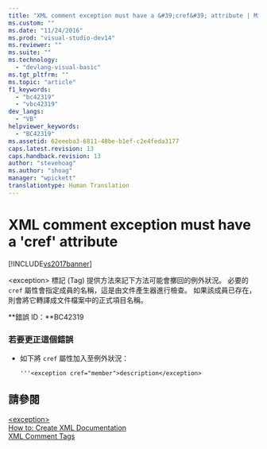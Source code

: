```yaml
---
title: "XML comment exception must have a &#39;cref&#39; attribute | Microsoft Docs"
ms.custom: ""
ms.date: "11/24/2016"
ms.prod: "visual-studio-dev14"
ms.reviewer: ""
ms.suite: ""
ms.technology: 
  - "devlang-visual-basic"
ms.tgt_pltfrm: ""
ms.topic: "article"
f1_keywords: 
  - "bc42319"
  - "vbc42319"
dev_langs: 
  - "VB"
helpviewer_keywords: 
  - "BC42319"
ms.assetid: 62eeeba3-6811-48be-b1ef-c2e4feda3177
caps.latest.revision: 13
caps.handback.revision: 13
author: "stevehoag"
ms.author: "shoag"
manager: "wpickett"
translationtype: Human Translation
---
```

# XML comment exception must have a &#39;cref&#39; attribute
[!INCLUDE[vs2017banner](../../../csharp/includes/vs2017banner.md)]

\<exception\> 標記 \(Tag\) 提供方法來記下方法可能會擲回的例外狀況。  必要的 `cref` 屬性會指定成員的名稱，這是由文件產生器進行檢查。  如果該成員已存在，則會將它轉譯成文件檔案中的正式項目名稱。  
  
 **錯誤 ID：**BC42319  
  
### 若要更正這個錯誤  
  
-   如下將 `cref` 屬性加入至例外狀況：  
  
    ```  
    '''<exception cref="member">description</exception>  
    ```  
  
## 請參閱  
 [\<exception\>](../../../visual-basic/language-reference/xmldoc/exception.md)   
 [How to: Create XML Documentation](../../../visual-basic/programming-guide/program-structure/how-to-create-xml-documentation.md)   
 [XML Comment Tags](../../../visual-basic/language-reference/xmldoc/recommended-xml-tags-for-documentation-comments.md)